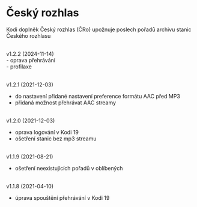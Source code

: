 <h1>Český rozhlas</h1>
<p>
Kodi doplněk Český rozhlas (ČRo) upožnuje poslech pořadů archivu stanic Českého rozhlasu
<p>
<br>
v1.2.2 (2024-11-14)<br>
- oprava přehrávání<br>
- profilaxe<br><br>

v1.2.1 (2021-12-03)<br>
- do nastavení přidané nastavení preference formátu AAC před MP3<br>
- přidaná možnost přehrávat AAC streamy<br><br>

v1.2.0 (2021-12-03)<br>
- oprava logování v Kodi 19<br>
- ošetření stanic bez mp3 streamu<br><br>

v1.1.9 (2021-08-21)<br>
- ošetření neexistujících pořadů v oblíbených<br><br>

v1.1.8 (2021-04-10)<br>
- úprava spouštění přehrávání v Kodi 19<br><br>
